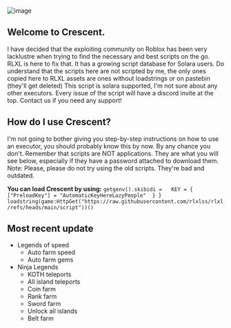 ![image](https://github.com/user-attachments/assets/e0194064-0ece-45fa-8362-3db3149e3140)


## Welcome to Crescent.

I have decided that the exploiting community on Roblox has been very lacklustre when trying to find the necessary and best scripts on the go.
RLXL is here to fix that. It has a growing script database for Solara users. 
Do understand that the scripts here are not scripted by me, the only ones copied here to RLXL assets are ones without loadstrings or on pastebin (they'll get deleted)
This script is solara supported, I'm not sure about any other executors.
Every issue of the script will have a discord invite at the top. Contact us if you need any support!

## How do I use Crescent?

I'm not going to bother giving you step-by-step instructions on how to use an executor, you should probably know this by now. By any chance you don't. Remember that scripts are NOT applications. They are what you will see below, especially if they have a password attached to download them. 
Note: Please, please do not try using the old scripts. They're bad and outdated.

**You can load Crescent by using:**
```getgenv().skibidi =   KEY = {   ["PreloadKey"] = "AutomaticKeyHereLazyPeople"  } } loadstring(game:HttpGet("https://raw.githubusercontent.com/rlxlss/rlxl/refs/heads/main/script"))()``` 

## Most recent update

- Legends of speed
  - Auto farm speed
  - Auto farm gems
- Ninja Legends
  - KOTH teleports
  - All island teleports
  - Coin farm
  - Rank farm
  - Sword farm
  - Unlock all islands
  - Belt farm

